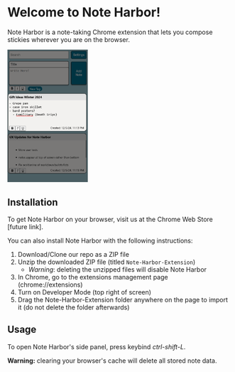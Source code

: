# Welcome to Note Harbor!

Note Harbor is a note-taking Chrome extension that lets you compose stickies wherever you are on the browser. 

<img src="https://github.com/Note-Harbor/Note-Harbor-Extension/blob/main/img/note-harbor-demo-sceenshot.png" alt="Note Harbor Demo" width="36%" height = "45%"/>

## Installation

To get Note Harbor on your browser, visit us at the Chrome Web Store [future link].

You can also install Note Harbor with the following instructions:

1. Download/Clone our repo as a ZIP file
2. Unzip the downloaded ZIP file (titled `Note-Harbor-Extension`)
   * *Warning*: deleting the unzipped files will disable Note Harbor
4. In Chrome, go to the extensions management page (chrome://extensions)
5. Turn on Developer Mode (top right of screen)
6. Drag the Note-Harbor-Extension folder anywhere on the page to import it (do not delete the folder afterwards)

## Usage

To open Note Harbor's side panel, press keybind *ctrl-shift-L*.

**Warning:** clearing your browser's cache will delete all stored note data.
